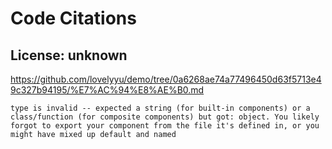 # Code Citations

## License: unknown

https://github.com/lovelyyu/demo/tree/0a6268ae74a77496450d63f5713e49c327b94195/%E7%AC%94%E8%AE%B0.md

```
type is invalid -- expected a string (for built-in components) or a class/function (for composite components) but got: object. You likely forgot to export your component from the file it's defined in, or you might have mixed up default and named
```
